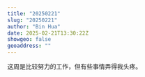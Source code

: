 ```yaml
---
title: "20250221"
slug: "20250221"
author: "Bin Hua"
date: 2025-02-21T13:30:22Z
showgeo: false
geoaddress: ""
---
```


这周是比较努力的工作，但有些事情弄得我头疼。